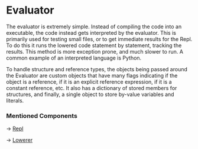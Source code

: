 # Evaluator

The evaluator is extremely simple. Instead of compiling the code into an executable, the code instead gets interpreted
by the evaluator. This is primarily used for testing small files, or to get immediate results for the Repl. To do this
it runs the lowered code statement by statement, tracking the results. This method is more exception prone, and much
slower to run. A common example of an interpreted language is Python.

To handle structure and reference types, the objects being passed around the Evaluator are custom objects that have many
flags indicating if the object is a reference, if it is an explicit reference expression, if it is a constant reference,
etc. It also has a dictionary of stored members for structures, and finally, a single object to store by-value variables
and literals.

### Mentioned Components

-> [Repl](Repl.md)

-> [Lowerer](Lowerer.md)
